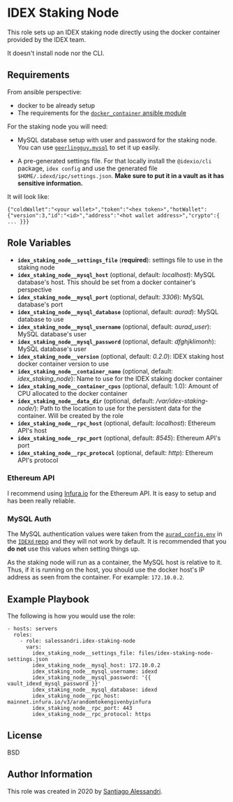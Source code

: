 IDEX Staking Node
=========

This role sets up an IDEX staking node directly using the docker container provided by the
IDEX team.

It doesn't install node nor the CLI.

Requirements
------------

From ansible perspective:
 - docker to be already setup
 - The requirements for the [`docker_container` ansible module](https://docs.ansible.com/ansible/latest/modules/docker_container_module.html)

For the staking node you will need:

- MySQL database setup with user and password for the staking node. You can use [`geerlingguy.mysql`](https://galaxy.ansible.com/geerlingguy/mysql) to set it up easily.

- A pre-generated settings file. For that locally install the `@idexio/cli` package, `idex config` and use the generated file `$HOME/.idexd/ipc/settings.json`.
**Make sure to put it in a vault as it has sensitive information.**

It will look like:

```
{"coldWallet":"<your wallet>","token":"<hex token>","hotWallet":{"version":3,"id":"<id>","address":"<hot wallet address>","crypto":{ ... }}}
```

Role Variables
--------------

- **`idex_staking_node__settings_file`** (**required**): settings file to use in the staking node
- **`idex_staking_node__mysql_host`** (optional, default: _localhost_): MySQL database's host. This should be set from a docker container's perspective
- **`idex_staking_node__mysql_port`** (optional, default: _3306_): MySQL database's port
- **`idex_staking_node__mysql_database`** (optional, default: _aurad_): MySQL database to use
- **`idex_staking_node__mysql_username`** (optional, default: *aurad_user*): MySQL database's user
- **`idex_staking_node__mysql_password`** (optional, default: *dfghjklimonh*): MySQL database's user
- **`idex_staking_node__version`** (optional, default: _0.2.0_): IDEX staking host docker container version to use
- **`idex_staking_node__container_name`** (optional, default: *idex_staking_node*): Name to use for the IDEX staking docker container
- **`idex_staking_node__container_cpus`** (optional, default: 1.0): Amount of CPU allocated to the docker container
- **`idex_staking_node__data_dir`** (optional, default: _/var/idex-staking-node/_): Path to the location to use for the persistent data for the container. Will be created by the role
- **`idex_staking_node__rpc_host`** (optional, default: _localhost_): Ethereum API's host
- **`idex_staking_node__rpc_port`** (optional, default: _8545_): Ethereum API's port
- **`idex_staking_node__rpc_protocol`** (optional, default: _http_): Ethereum API's protocol

### Ethereum API

I recommend using [Infura.io](https://infura.io/) for the Ethereum API. It is easy to setup and has been really reliable.

### MySQL Auth

The MySQL authentication values were taken from the [`aurad_config.env`](https://github.com/idexio/IDEXd/blob/master/aurad-cli/src/containers/docker/aurad_config.env) in the [`IDEXd` repo](https://github.com/idexio/IDEXd/) and they will not work by default.
It is recommended that you **do not** use this values when setting things up.

As the staking node will run as a container, the MySQL host is relative to it. Thus, if it is running on the host, you should use the docker host's IP address as seen from the container. For example: `172.10.0.2`.

Example Playbook
----------------

The following is how you would use the role:

```
- hosts: servers
  roles:
    - role: salessandri.idex-staking-node
      vars:
        idex_staking_node__settings_file: files/idex-staking-node-settings.json
        idex_staking_node__mysql_host: 172.10.0.2
        idex_staking_node__mysql_username: idexd
        idex_staking_node__mysql_password: '{{ vault_idexd_mysql_password }}'
        idex_staking_node__mysql_database: idexd
        idex_staking_node__rpc_host: mainnet.infura.io/v3/arandomtokengivenbyinfura
        idex_staking_node__rpc_port: 443
        idex_staking_node__rpc_protocol: https

```

License
-------

BSD

Author Information
------------------

This role was created in 2020 by [Santiago Alessandri](https://blog.san-ss.com.ar).
